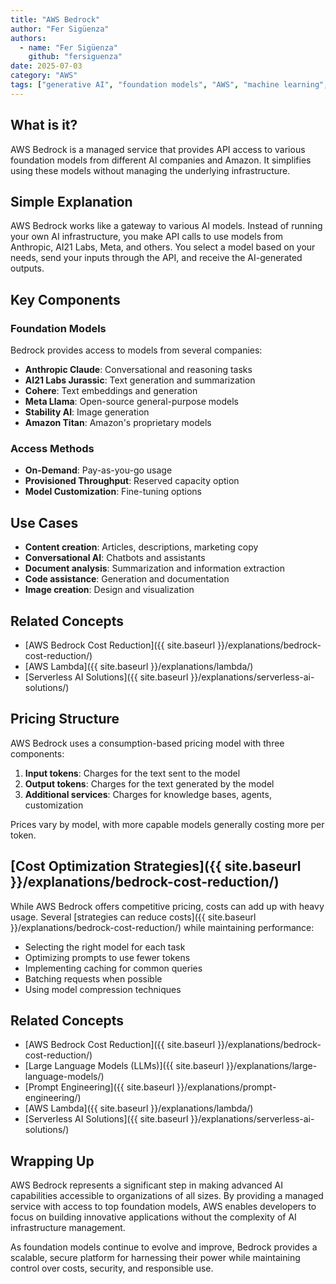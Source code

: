 ```yaml
---
title: "AWS Bedrock"
author: "Fer Sigüenza"
authors:
  - name: "Fer Sigüenza"
    github: "fersiguenza"
date: 2025-07-03
category: "AWS"
tags: ["generative AI", "foundation models", "AWS", "machine learning", "LLMs"]
---
```


## What is it?

AWS Bedrock is a managed service that provides API access to various foundation models from different AI companies and Amazon. It simplifies using these models without managing the underlying infrastructure.

## Simple Explanation

AWS Bedrock works like a gateway to various AI models. Instead of running your own AI infrastructure, you make API calls to use models from Anthropic, AI21 Labs, Meta, and others. You select a model based on your needs, send your inputs through the API, and receive the AI-generated outputs.

## Key Components

### Foundation Models
Bedrock provides access to models from several companies:

- **Anthropic Claude**: Conversational and reasoning tasks
- **AI21 Labs Jurassic**: Text generation and summarization
- **Cohere**: Text embeddings and generation
- **Meta Llama**: Open-source general-purpose models
- **Stability AI**: Image generation
- **Amazon Titan**: Amazon's proprietary models

### Access Methods
- **On-Demand**: Pay-as-you-go usage
- **Provisioned Throughput**: Reserved capacity option
- **Model Customization**: Fine-tuning options

## Use Cases

- **Content creation**: Articles, descriptions, marketing copy
- **Conversational AI**: Chatbots and assistants
- **Document analysis**: Summarization and information extraction
- **Code assistance**: Generation and documentation
- **Image creation**: Design and visualization

## Related Concepts

- [AWS Bedrock Cost Reduction]({{ site.baseurl }}/explanations/bedrock-cost-reduction/)
- [AWS Lambda]({{ site.baseurl }}/explanations/lambda/)
- [Serverless AI Solutions]({{ site.baseurl }}/explanations/serverless-ai-solutions/)

## Pricing Structure

AWS Bedrock uses a consumption-based pricing model with three components:

1. **Input tokens**: Charges for the text sent to the model
2. **Output tokens**: Charges for the text generated by the model
3. **Additional services**: Charges for knowledge bases, agents, customization

Prices vary by model, with more capable models generally costing more per token.

## [Cost Optimization Strategies]({{ site.baseurl }}/explanations/bedrock-cost-reduction/)

While AWS Bedrock offers competitive pricing, costs can add up with heavy usage. Several [strategies can reduce costs]({{ site.baseurl }}/explanations/bedrock-cost-reduction/) while maintaining performance:

- Selecting the right model for each task
- Optimizing prompts to use fewer tokens
- Implementing caching for common queries
- Batching requests when possible
- Using model compression techniques

## Related Concepts

- [AWS Bedrock Cost Reduction]({{ site.baseurl }}/explanations/bedrock-cost-reduction/)
- [Large Language Models (LLMs)]({{ site.baseurl }}/explanations/large-language-models/)
- [Prompt Engineering]({{ site.baseurl }}/explanations/prompt-engineering/)
- [AWS Lambda]({{ site.baseurl }}/explanations/lambda/)
- [Serverless AI Solutions]({{ site.baseurl }}/explanations/serverless-ai-solutions/)

## Wrapping Up

AWS Bedrock represents a significant step in making advanced AI capabilities accessible to organizations of all sizes. By providing a managed service with access to top foundation models, AWS enables developers to focus on building innovative applications without the complexity of AI infrastructure management.

As foundation models continue to evolve and improve, Bedrock provides a scalable, secure platform for harnessing their power while maintaining control over costs, security, and responsible use.

